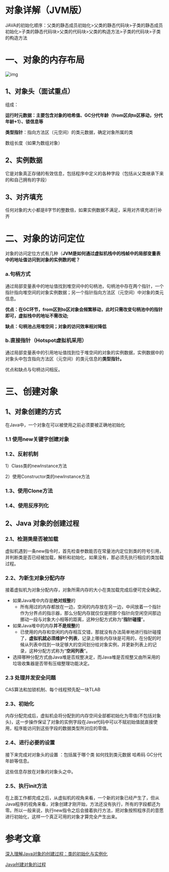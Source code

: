 # 对象详解（JVM版）

JAVA的初始化顺序：父类的静态成员初始化>父类的静态代码块>子类的静态成员初始化>子类的静态代码块>父类的代码块>父类的构造方法>子类的代码块>子类的构造方法

# 一、对象的内存布局

![img](https://gitee.com/BlacksJack/picture-bed/raw/master/img/20201120163550.jpeg)

## 1、对象头（面试重点） 

组成：

  **运行时元数据：主要包含对象的哈希值、GC分代年龄（from区向to区移动，分代年龄+1）、锁信息等** 

 **类型指针**：指向方法区（元空间）的类元数据，确定对象所属的类 

  数组长度（如果为数组对象） 

## 2、实例数据 

 它是对象真正存储的有效信息，包括程序中定义的各种字段（包括从父类继承下来的和自己拥有的字段） 

## 3、对齐填充 

 任何对象的大小都是8字节的整数倍，如果实例数据不满足，采用对齐填充进行补齐





# 二、对象的访问定位 

对象的访问定位方式有几种（**JVM是如何通过虚拟机栈中的栈帧中的局部变量表中的地址值访问到对象的实例数的呢？**

###  a.句柄方式 

 通过局部变量表中的地址值找到堆空间中的句柄池，句柄池中存在两个指针，一个指针指向堆空间的对象实例数据；另一个指针指向方法区（元空间）中对象的类元信息。 

  **优点：在GC环节，from区到to区对象会频繁移动，此时只需改变句柄池中的指针即可，虚拟栈中的地址不需改动;** 

  **缺点：句柄池占用堆空间；对象的访问效率相对降低** 

###  b.直接指针（Hotspot虚拟机采用） 

 通过局部变量表中的引用地址值找到位于堆空间的对象的实例数据，实例数据中的对象头中包含指向方法区（元空间）的类元信息的**类型指针。** 

 优点和缺点与句柄访问相反。



# 三、创建对象

## 1、对象创建的方式

在Java中，一个对象在可以被使用之前必须要被正确地初始化

### 1.1 使用new关键字创建对象

### 1.2、反射机制

1）Class类的newInstance方法

2）使用Constructor类的newInstance方法

### 1.3、使用Clone方法

### 1.4、使用反序列化



## 2、Java 对象的创建过程

### 2.1、检测类是否被加载

虚拟机遇到一条new指令时，首先检查参数能否在常量池内定位到类的符号引用，并判断类是否已经被加载，解析和初始化，如果没有，那必须先执行相应的类加载过程。

### 2.2、为新生对象分配内存

接着虚拟机为对象分配内存，对象所需内存的大小在类加载完成后便可完全确定。

- 如果Java堆中内存是**绝对规整**的
  - 所有用过的内存都放在一边，空闲的内存放在另一边，中间放着一个指针作为分界点的指示器，那么分配内存就仅仅是把那个指针向空闲空间那边挪动一段与对象大小相等的距离，这种分配方式称为“**指针碰撞**”。
- 如果Java堆中的内存**并不是规整**的
  - 已使用的内存和空闲的内存相互交错，那就没有办法简单地进行指针碰撞了，**虚拟机就必须维护个列表**，记录上哪些内存块是可用的，在分配的时候从列表中找到一块足够大的空间划分给对象实例，并更新列表上的记录，这种分配方式称为“**空闲列表**”。
- 选择哪种分配方式由Java堆是否规整决定，而Java堆是否规整又由所采用的垃圾收集器是否带有压缩整理功能决定。



### 2.3 处理并发安全问题

CAS算法和加锁机制、每个线程预先配一块TLAB

### 2.3、初始化

内存分配完成后，虚拟机会将分配到的内存空间全部都初始化为零值(不包括对象头)，这一步操作保证了对象的实例字段在Java代码中可以不赋初始值就直接使用，程序能访问到这些字段的数据类型所对应的零值。

### 2.4、进行必要的设置

接下来完成对对象头的设置 ：包括属于哪个类 如何找到类元数据 哈希码 GC分代年龄等信息。

这些信息存放在对象的对象头之中。

### 2.5、执行init方法

在上面工作都完成之后，从虚拟机的视角来看，一个新的对象已经产生了，但从Java程序的视角来看，对象创建才刚开始，<init>方法还没有执行，所有的字段都还为零。所以一般来说，执行new指令之后会接着执行<init>方法，把对象按照程序员的意愿进行初始化，这样一个真正可用的对象才算完全产生出来。















# 参考文章

[深入理解Java对象的创建过程：类的初始化与实例化](https://blog.csdn.net/justloveyou_/article/details/72466416)

[Java创建对象的过程](cnblogs.com/CZDblog/p/5589379.html)



